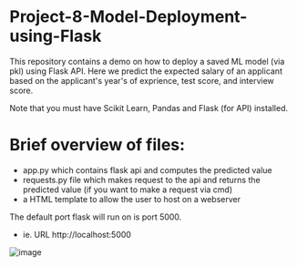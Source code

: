 # Project-8-Model-Deployment-using-Flask

This repository contains a demo on how to deploy a saved ML model (via pkl) using Flask API. 
Here we predict the expected salary of an applicant based on the applicant's year's of exprience, test score, and interview score. 

Note that you must have Scikit Learn, Pandas and Flask (for API) installed.

# Brief overview of files:
  - app.py which contains flask api and computes the predicted value  
  - requests.py file which makes request to the api and returns the predicted value (if you want to make a request via cmd)
  - a HTML template to allow the user to host on a webserver
  
The default port flask will run on is port 5000.
  - ie. URL http://localhost:5000
 
![image](https://user-images.githubusercontent.com/56518821/111894214-4c8db600-89df-11eb-9df1-83f0f76442d3.png)

